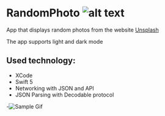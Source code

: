 # RandomPhoto  ![alt text](https://img.shields.io/badge/Made%20with-Swift-orange)
App that displays random photos from the website [Unsplash](https://unsplash.com/)

The app supports light and dark mode

## Used technology:
* XCode
* Swift 5
* Networking with JSON and API
* JSON Parsing with Decodable protocol

-![Sample Gif](Demo.gif)
